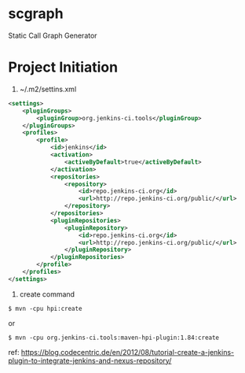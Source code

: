 # scgraph
Static Call Graph Generator

# Project Initiation

1. ~/.m2/settins.xml
```xml
<settings>
    <pluginGroups>
        <pluginGroup>org.jenkins-ci.tools</pluginGroup>
    </pluginGroups>
    <profiles>
        <profile>
            <id>jenkins</id>
            <activation>
                <activeByDefault>true</activeByDefault>
            </activation>
            <repositories>
                <repository>
                    <id>repo.jenkins-ci.org</id>
                    <url>http://repo.jenkins-ci.org/public/</url>
                </repository>
            </repositories>
            <pluginRepositories>
                <pluginRepository>
                    <id>repo.jenkins-ci.org</id>
                    <url>http://repo.jenkins-ci.org/public/</url>
                </pluginRepository>
            </pluginRepositories>
        </profile>
    </profiles>
</settings>
```

1. create command
```
$ mvn -cpu hpi:create
```
or
```
$ mvn -cpu org.jenkins-ci.tools:maven-hpi-plugin:1.84:create
```

ref: https://blog.codecentric.de/en/2012/08/tutorial-create-a-jenkins-plugin-to-integrate-jenkins-and-nexus-repository/
